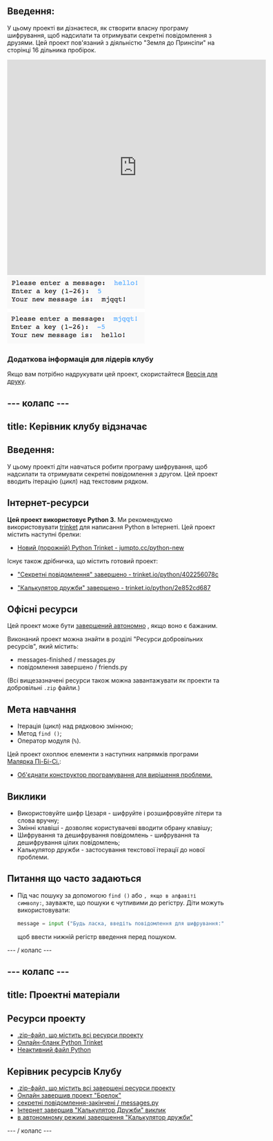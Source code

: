 ## Введення:

У цьому проекті ви дізнаєтеся, як створити власну програму шифрування, щоб надсилати та отримувати секретні повідомлення з друзями. Цей проект пов'язаний з діяльністю "Земля до Принсіпи" на сторінці 16 дільника пробірок.

<div class="trinket">
  <iframe src="https://trinket.io/embed/python/402256078c?outputOnly=true&start=result" width="600" height="500" frameborder="0" marginwidth="0" marginheight="0" allowfullscreen>
  </iframe>
  <img src="images/messages-finished.png">
</div>

### Додаткова інформація для лідерів клубу

Якщо вам потрібно надрукувати цей проект, скористайтеся [Версія для друку](https://projects.raspberrypi.org/en/projects/secret-messages/print).

## \--- колапс \---

## title: Керівник клубу відзначає

## Введення:

У цьому проекті діти навчаться робити програму шифрування, щоб надсилати та отримувати секретні повідомлення з другом. Цей проект вводить ітерацію (цикл) над текстовим рядком.

## Інтернет-ресурси

**Цей проект використовує Python 3.** Ми рекомендуємо використовувати [trinket](https://trinket.io/) для написання Python в Інтернеті. Цей проект містить наступні брелки:

* [Новий (порожній) Python Trinket - jumpto.cc/python-new](http://jumpto.cc/python-new)

Існує також дрібничка, що містить готовий проект:

* ["Секретні повідомлення" завершено - trinket.io/python/402256078c](https://trinket.io/python/402256078c)

* ["Калькулятор дружби" завершено - trinket.io/python/2e852cd687](https://trinket.io/python/2e852cd687)

## Офісні ресурси

Цей проект може бути [завершений автономно](https://www.codeclubprojects.org/en-GB/resources/python-working-offline/) , якщо воно є бажаним.

Виконаний проект можна знайти в розділі "Ресурси добровільних ресурсів", який містить:

* messages-finished / messages.py
* повідомлення завершено / friends.py

(Всі вищезазначені ресурси також можна завантажувати як проекти та добровільні `.zip` файли.)

## Мета навчання

* Ітерація (цикл) над рядковою змінною;
* Метод `find ()`;
* Оператор модуля (`%`).

Цей проект охоплює елементи з наступних напрямків програми [Малярка Пі-Бі-Сі.](http://rpf.io/curriculum):

* [Об'єднати конструктор програмування для вирішення проблеми.](https://www.raspberrypi.org/curriculum/programming/builder)

## Виклики

* Використовуйте шифр Цезаря - шифруйте і розшифровуйте літери та слова вручну;
* Змінні клавіші - дозволяє користувачеві вводити обрану клавішу;
* Шифрування та дешифрування повідомлень - шифрування та дешифрування цілих повідомлень;
* Калькулятор дружби - застосування текстової ітерації до нової проблеми.

## Питання що часто задаються

* Під час пошуку за допомогою `find ()` або `, якщо в алфавіті символу:`, зауважте, що пошуки є чутливими до регістру. Діти можуть використовувати:
    
    ```python
    message = input ("Будь ласка, введіть повідомлення для шифрування:"). lower ()
    ```
    
    щоб ввести нижній регістр введення перед пошуком.

\--- / колапс \---

## \--- колапс \---

## title: Проектні матеріали

## Ресурси проекту

* [.zip-файл, що містить всі ресурси проекту](resources/secret-messages-project-resources.zip)
* [Онлайн-бланк Python Trinket](http://jumpto.cc/python-new)
* [Неактивний файл Python](resources/new-new.py)

## Керівник ресурсів Клубу

* [.zip-файл, що містить всі завершені ресурси проекту](resources/secret-messages-volunteer-resources.zip)
* [Онлайн завершив проект "Брелок"](https://trinket.io/python/402256078c)
* [секретні повідомлення-закінчені / messages.py](resources/secret-messages-finished-messages.py)
* [Інтернет завершив "Калькулятор Дружби" виклик](https://trinket.io/python/2e852cd687)
* [в автономному режимі завершення "Калькулятор дружби"](resources/friendship-calculator-finished-friends.py)

\--- / колапс \---